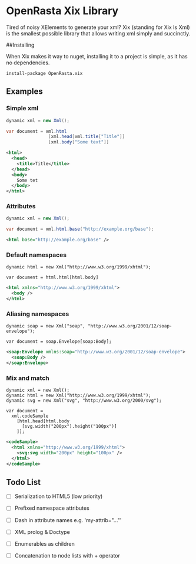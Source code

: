 # OpenRasta Xix Library

Tired of noisy XElements to generate your xml? Xix (standing for Xix Is Xml) is
the smallest possible library that allows writing xml simply and succinctly.

##Installing

When Xix makes it way to nuget, installing it to a project is simple, as it has
no dependencies.

```
install-package OpenRasta.xix
```

## Examples

### Simple xml
```csharp
dynamic xml = new Xml();

var document = xml.html
                [xml.head[xml.title["Title"]]
                [xml.body["Some text"]]
```

```xml
<html>
  <head>
    <title>Title</title>
  </head>
  <body>
    Some tet
  </body>
</html>
```

### Attributes
```csharp
dynamic xml = new Xml();

var document = xml.html.base("http://example.org/base");
```
```xml
<html base="http://example.org/base" />
```

### Default namespaces
```chsarp
dynamic html = new Xml("http://www.w3.org/1999/xhtml");

var document = html.html[html.body]
```
```xml
<html xmlns="http://www.w3.org/1999/xhtml">
  <body />
</html>
```

### Aliasing namespaces
```chsharp
dynamic soap = new Xml("soap", "http://www.w3.org/2001/12/soap-envelope");

var document = soap.Envelope[soap:Body];
```
```xml
<soap:Envelope xmlns:soap="http://www.w3.org/2001/12/soap-envelope">
  <soap:Body />
</soap:Envelope>
```

### Mix and match
```chsarp
dynamic xml = new Xml();
dynamic html = new Xml("http://www.w3.org/1999/xhtml");
dynamic svg = new Xml("svg", "http://www.w3.org/2000/svg");

var document =
  xml.codeSample
    [html.head[html.body
      [svg.width("200px").height("100px")]
    ]];
```
```xml
<codeSample>
  <html xmlns="http://www.w3.org/1999/xhtml">
    <svg:svg width="200px" height="100px" />
  </html>
</codeSample>
```

## Todo List

 - [ ] Serialization to HTML5 (low priority)
 - [ ] Prefixed namespace attributes
 - [ ] Dash in attribute names e.g. 'my-attrib="..."'
 - [ ] XML prolog & Doctype
 - [ ] Enumerables as children
 - [ ] Concatenation to node lists with + operator
 
